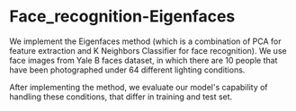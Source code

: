 # Face_recognition-Eigenfaces
We implement the Eigenfaces method (which is a combination of PCA for feature extraction and K Neighbors Classifier for face recognition). We use face images from Yale B faces dataset, in which there are 10 people that have been photographed under 64 different lighting conditions. 

After implementing the method, we evaluate our model's capability of handling these conditions, that differ in training and test set.
